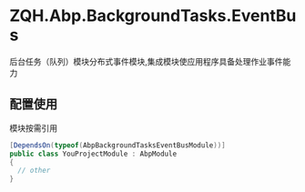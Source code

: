 # ZQH.Abp.BackgroundTasks.EventBus

后台任务（队列）模块分布式事件模块,集成模块使应用程序具备处理作业事件能力  

## 配置使用

模块按需引用

```csharp
[DependsOn(typeof(AbpBackgroundTasksEventBusModule))]
public class YouProjectModule : AbpModule
{
  // other
}
```
